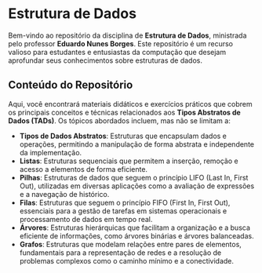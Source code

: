 # Estrutura de Dados

Bem-vindo ao repositório da disciplina de **Estrutura de Dados**, ministrada pelo professor **Eduardo Nunes Borges**. Este repositório é um recurso valioso para estudantes e entusiastas da computação que desejam aprofundar seus conhecimentos sobre estruturas de dados.

## Conteúdo do Repositório

Aqui, você encontrará materiais didáticos e exercícios práticos que cobrem os principais conceitos e técnicas relacionados aos **Tipos Abstratos de Dados (TADs)**. Os tópicos abordados incluem, mas não se limitam a:

- **Tipos de Dados Abstratos**: Estruturas que encapsulam dados e operações, permitindo a manipulação de forma abstrata e independente da implementação.
- **Listas**: Estruturas sequenciais que permitem a inserção, remoção e acesso a elementos de forma eficiente.
- **Pilhas**: Estruturas de dados que seguem o princípio LIFO (Last In, First Out), utilizadas em diversas aplicações como a avaliação de expressões e a navegação de histórico.
- **Filas**: Estruturas que seguem o princípio FIFO (First In, First Out), essenciais para a gestão de tarefas em sistemas operacionais e processamento de dados em tempo real.
- **Árvores**: Estruturas hierárquicas que facilitam a organização e a busca eficiente de informações, como árvores binárias e árvores balanceadas.
- **Grafos**: Estruturas que modelam relações entre pares de elementos, fundamentais para a representação de redes e a resolução de problemas complexos como o caminho mínimo e a conectividade.